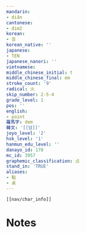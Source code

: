 ```yaml
---
mandarin:
- diǎn
cantonese:
- dim2
korean:
- 점
korean_native: ''
japanese:
- TEN
japanese_nanori: ''
vietnamese:
middle_chinese_initial: t
middle_chinese_final: em
stroke_count: '9'
radical: 火
skip_number: 2-5-4
grade_level: 1
pos: ''
english:
- point
羅馬字: dem
韓文: '[[덤]]'
joyo_level: '2'
hsk_level: '1'
hanmun_edu_level: ''
danayo_id: 178
mc_id: 3957
graphemic_classification: 占
stand_in: 'TRUE'
aliases:
- 點
- 奌
---
```

```meta-bind-embed
[[nav/char_info]]
```

# Notes
